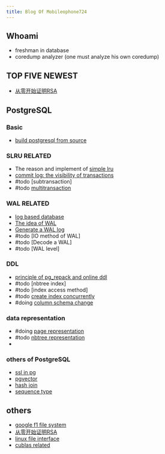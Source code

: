 ```yaml
---
title: Blog Of Mobileophone724
---
```


## Whoami
- freshman in database
- coredump analyzer (one must analyze his own coredump)

## TOP FIVE NEWEST
- [从零开始证明RSA](zero2rsa)

## PostgreSQL
### Basic
- [build postgresql from source](0x00)

### SLRU RELATED
- The reason and implement of [simple lru](slru)
- [commit log: the visibility of transactions](clog)
- #todo [subtransaction]
- #todo [multitransaction](multi-transaction)

### WAL RELATED
- [log based database](database-log)
- [The idea of WAL](wal-basic)
- [Generate a WAL log](wal-insert)
- #todo [IO method of WAL]
- #todo [Decode a WAL]
- #todo [WAL level]

### DDL
- [principle of pg_repack and online ddl](pg_repack)
- #todo [nbtree index]
- #todo [index access method]
- #todo  [create index concurrently](create-index-currently)
- #doing  [column schema change](column-schema-change)

### data representation
- #doing  [page representation](heap-page-representation)
- #todo  [nbtree representation](nbtree-representation)
- 

### others of PostgreSQL
- [ssl in pg](ssl-in-pg)
- [pgvector](pgvector)
- [hash join](hashjoin)
- [sequence type](sequence_type)

## others
- [google f1 file system](google-f1)
- [从零开始证明RSA](zero2rsa)
- [linux file interface](linux-file)
- [cublas related](cublasdgemmtutor)
